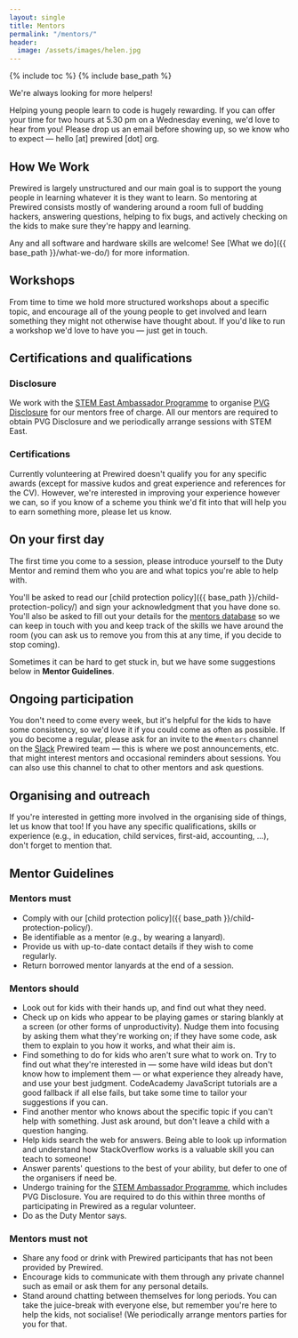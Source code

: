 ```yaml
---
layout: single
title: Mentors
permalink: "/mentors/"
header:
  image: /assets/images/helen.jpg
---
```

{% include toc %}
{% include base_path %}

We're always looking for more helpers!

Helping young people learn to code is hugely rewarding. If you can offer your time for two hours at 5.30 pm on a Wednesday evening, we'd love to hear from you! Please drop us an email before showing up, so we know who to expect &mdash; hello [at] prewired [dot] org. 

<!-- Read on to find out more about [how we teach](#how-we-teach), [getting Disclosure](#certifications-and-qualifications), [what to do you on your first day](#on-your-first-day), [becoming a long-term mentor](#ongoing-participation), and read the [mentor guidelines](#mentor-guidelines). -->

## How We Work

Prewired is largely unstructured and our main goal is to support the young people in learning whatever it is they want to learn. So mentoring at Prewired consists mostly of wandering around a room full of budding hackers, answering questions, helping to fix bugs, and actively checking on the kids to make sure they're happy and learning.

Any and all software and hardware skills are welcome! See [What we do]({{ base_path }}/what-we-do/) for more information.

## Workshops

From time to time we hold more structured workshops about a specific topic, and encourage all of the young people to get involved and learn something they might not otherwise have thought about. If you'd like to run a workshop we'd love to have you &mdash; just get in touch.

## Certifications and qualifications

### Disclosure

We work with the [STEM East Ambassador Programme](http://www.stemeast.org.uk) to organise [PVG Disclosure](https://www.mygov.scot/pvg-scheme/) for our mentors free of charge. All our mentors are required to obtain PVG Disclosure and we periodically arrange sessions with STEM East.  <!-- Check back here to find out when one is being scheduled. -->

### Certifications

Currently volunteering at Prewired doesn't qualify you for any specific awards (except for massive kudos and great experience and references for the CV). However, we're interested in improving your experience however we can, so if you know of a scheme you think we'd fit into that will help you to earn something more, please let us know.

## On your first day

The first time you come to a session, please introduce yourself to the Duty Mentor and remind them who you are and what topics you're able to help with. 

You'll be asked to read our [child protection policy]({{ base_path }}/child-protection-policy/) and sign your acknowledgment that you have done so. You'll also be asked to fill out your details for the [mentors database](https://docs.google.com/forms/d/1NAZyNhLD-vFHEqpxOqYa0oaWjvDHe2Xuy4RI1uUqgGM/viewform) so we can keep in touch with you and keep track of the skills we have around the room (you can ask us to remove you from this at any time, if you decide to stop coming).

Sometimes it can be hard to get stuck in, but we have some suggestions below in **Mentor Guidelines**.

## Ongoing participation

You don't need to come every week, but it's helpful for the kids to have some consistency, so we'd love it if you could come as often as possible. If you do become a regular, please ask for an invite to the `#mentors` channel on the [Slack](https://slack.com) Prewired team &mdash; this is where we post announcements, etc. that might interest mentors and occasional reminders about sessions. You can also use this channel to chat to other mentors and ask questions.


## Organising and outreach

If you're interested in getting more involved in the organising side of things, let us know that too! If you have any specific qualifications, skills or experience (e.g., in education, child services, first-aid, accounting, ...), don't forget to mention that.

## Mentor Guidelines

### Mentors must

* Comply with our [child protection policy]({{ base_path }}/child-protection-policy/).
* Be identifiable as a mentor (e.g., by wearing a lanyard).
* Provide us with up-to-date contact details if they wish to come regularly.
* Return borrowed mentor lanyards at the end of a session.

### Mentors should

* Look out for kids with their hands up, and find out what they need.
* Check up on kids who appear to be playing games or staring blankly at a screen (or other forms of unproductivity). Nudge them into focusing by asking them what they're working on; if they have some code, ask them to explain to you how it works, and what their aim is. 
* Find something to do for kids who aren't sure what to work on. Try to find out what they're interested in &mdash; some have wild ideas but don't know how to implement them &mdash; or what experience they already have, and use your best judgment. CodeAcademy JavaScript tutorials are a good fallback if all else fails, but take some time to tailor your suggestions if you can.
* Find another mentor who knows about the specific topic if you can't help with something. Just ask around, but don't leave a child with a question hanging.
* Help kids search the web for answers. Being able to look up information and understand how StackOverflow works is a valuable skill you can teach to someone!
* Answer parents' questions to the best of your ability, but  defer to one of the organisers if need be.
* Undergo training for the [STEM Ambassador Programme](http://www.stemnet.org.uk/ambassadors/), which includes PVG Disclosure. You are required to do this within three months of participating in Prewired as a regular volunteer.
* Do as the Duty Mentor says.

### Mentors must not

* Share any food or drink with Prewired participants that has not been provided by Prewired.
* Encourage kids to communicate with them through any private channel such as email or ask them for any personal details.
* Stand around chatting between themselves for long periods. You can take the juice-break with everyone else, but remember you're here to help the kids, not socialise! (We periodically arrange mentors parties for you for that.

